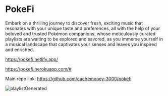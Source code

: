 # PokeFi
Embark on a thrilling journey to discover fresh, exciting music that resonates with your unique taste and preferences, all with the help of your beloved and trusted Pokémon companions, whose meticulously curated playlists are waiting to be explored and savored, as you immerse yourself in a musical landscape that captivates your senses and leaves you inspired and enriched.

https://pokefi.netlify.app/

https://pokefi.herokuapp.com/#

Main repo link: https://github.com/cachemoney-3000/pokefi

![playlistGenerated](https://user-images.githubusercontent.com/89613113/227578157-d298279a-347d-4542-82f0-02d7814bbc80.png)
